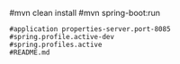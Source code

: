 #mvn clean install
#mvn spring-boot:run
```
#application properties-server.port-8085
#spring.profile.active-dev
#spring.profiles.active
#README.md